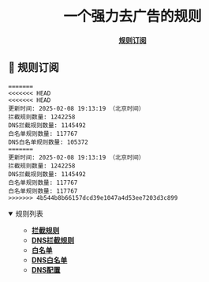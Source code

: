 <div align="center">
<h1 align="center"><br>一个强力去广告的规则</h1>

<h4>
  <a href="#a">规则订阅</a>
</h4>

</div>

<h2 id="a">🎯 规则订阅</h2>

```
=======
<<<<<<< HEAD
<<<<<<< HEAD
更新时间: 2025-02-08 19:13:19 （北京时间）
拦截规则数量: 1242258
DNS拦截规则数量: 1145492
白名单规则数量: 117767
DNS白名单规则数量: 105372
=======
更新时间: 2025-02-08 19:13:19 （北京时间）
拦截规则数量: 1242258
DNS拦截规则数量: 1145492
白名单规则数量: 117767
白名单规则数量: 117767
>>>>>>> 4b544b8b66157dcd39e1047a4d53ee7203d3c899
``` 
<details open>
<summary>规则列表</summary>
<ul>

- **[拦截规则](https://raw.githubusercontent.com/LINJIANPEI/LinlinDNS/main/rules.txt)**
- **[DNS拦截规则](https://raw.githubusercontent.com/LINJIANPEI/LinlinDNS/main/dns.txt)**
- **[白名单](https://raw.githubusercontent.com/LINJIANPEI/LinlinDNS/main/allow.txt)**
- **[DNS白名单](https://raw.githubusercontent.com/LINJIANPEI/LinlinDNS/main/dnsallow.txt)**
- **[DNS配置](https://raw.githubusercontent.com/LINJIANPEI/LinlinDNS/main/DnsConfiguration.txt)**
</ul>
</details>
